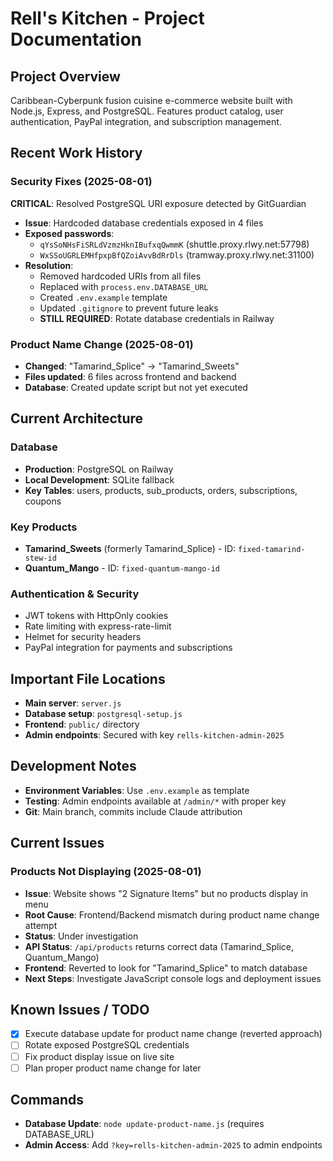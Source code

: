 # Rell's Kitchen - Project Documentation

## Project Overview
Caribbean-Cyberpunk fusion cuisine e-commerce website built with Node.js, Express, and PostgreSQL. Features product catalog, user authentication, PayPal integration, and subscription management.

## Recent Work History

### Security Fixes (2025-08-01)
**CRITICAL**: Resolved PostgreSQL URI exposure detected by GitGuardian
- **Issue**: Hardcoded database credentials exposed in 4 files
- **Exposed passwords**: 
  - `qYsSoNHsFiSRLdVzmzHknIBufxqQwmmK` (shuttle.proxy.rlwy.net:57798)
  - `WxSSoUGRLEMHfpxpBfQZoiAvvBdRrDls` (tramway.proxy.rlwy.net:31100)
- **Resolution**: 
  - Removed hardcoded URIs from all files
  - Replaced with `process.env.DATABASE_URL`
  - Created `.env.example` template
  - Updated `.gitignore` to prevent future leaks
  - **STILL REQUIRED**: Rotate database credentials in Railway

### Product Name Change (2025-08-01)
- **Changed**: "Tamarind_Splice" → "Tamarind_Sweets"
- **Files updated**: 6 files across frontend and backend
- **Database**: Created update script but not yet executed

## Current Architecture

### Database
- **Production**: PostgreSQL on Railway
- **Local Development**: SQLite fallback
- **Key Tables**: users, products, sub_products, orders, subscriptions, coupons

### Key Products
- **Tamarind_Sweets** (formerly Tamarind_Splice) - ID: `fixed-tamarind-stew-id`
- **Quantum_Mango** - ID: `fixed-quantum-mango-id`

### Authentication & Security
- JWT tokens with HttpOnly cookies
- Rate limiting with express-rate-limit
- Helmet for security headers
- PayPal integration for payments and subscriptions

## Important File Locations
- **Main server**: `server.js`
- **Database setup**: `postgresql-setup.js`
- **Frontend**: `public/` directory
- **Admin endpoints**: Secured with key `rells-kitchen-admin-2025`

## Development Notes
- **Environment Variables**: Use `.env.example` as template
- **Testing**: Admin endpoints available at `/admin/*` with proper key
- **Git**: Main branch, commits include Claude attribution

## Current Issues

### Products Not Displaying (2025-08-01)
- **Issue**: Website shows "2 Signature Items" but no products display in menu
- **Root Cause**: Frontend/Backend mismatch during product name change attempt
- **Status**: Under investigation
- **API Status**: `/api/products` returns correct data (Tamarind_Splice, Quantum_Mango)
- **Frontend**: Reverted to look for "Tamarind_Splice" to match database
- **Next Steps**: Investigate JavaScript console logs and deployment issues

## Known Issues / TODO
- [x] Execute database update for product name change (reverted approach)
- [ ] Rotate exposed PostgreSQL credentials  
- [ ] Fix product display issue on live site
- [ ] Plan proper product name change for later

## Commands
- **Database Update**: `node update-product-name.js` (requires DATABASE_URL)
- **Admin Access**: Add `?key=rells-kitchen-admin-2025` to admin endpoints